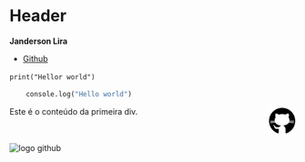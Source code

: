# Header

**Janderson Lira**

- [Github](https://github.com/andredrumond1995/yt-gitflow)

`print("Hellor world")`

```python
    console.log("Hello world")
```

<section style="display: flex;">
  <div style='width:50%;'>
    Este é o conteúdo da primeira div.
  </div>
  <div 
  style="width:50%;">
  </div>
  <img width="50" height="50" src="./img/icons8-github-150.png" align="right"/>
</section>

![logo github](https://img.icons8.com/ios-filled/50/github.png)
